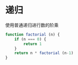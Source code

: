 # 递归
使用普通递归进行数的阶乘
```javascript
function factorial (n) {
    if (n === 0) {
        return 1
    }
    return n * factorial (n-1)
}
```